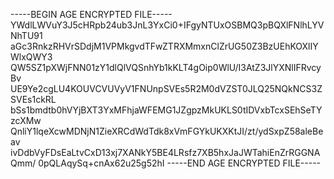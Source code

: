 -----BEGIN AGE ENCRYPTED FILE-----
YWdlLWVuY3J5cHRpb24ub3JnL3YxCi0+IFgyNTUxOSBMQ3pBQXlFNlhLYVNhTU91
aGc3RnkzRHVrSDdjM1VPMkgvdTFwZTRXMmxnClZrUG50Z3BzUEhKOXlIYWlxQWY3
QW5SZ1pXWjFNN01zY1dlQlVQSnhYb1kKLT4gOip0WlU/I3AtZ3JlYXNlIFRvcyBv
UE9Ye2cgLU4KOUVCVUVyV1FNUnpSVEs5R2M0dVZST0JLQ25NQkNCS3ZSVEs1ckRL
bSs1bmdtb0hVYjBXT3YxMFhjaWFEMG1JZgpzMkUKLS0tIDVxbTcxSEhSeTYzcXMw
QnliY1lqeXcwMDNjN1ZieXRCdWdTdk8xVmFGYkUKXKtJI/zt/ydSxpZ58aleBeav
ivDdbVyFDsEaLtvCxD13xj7XANkY5BE4LRsfz7XB5hxJaJWTahiEnZrRGGNAQmm/
0pQLAqySq+cnAx62u25g52hI
-----END AGE ENCRYPTED FILE-----

